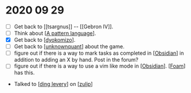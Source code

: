 # 2020 09 29
- [ ] Get back to [[tsargnus]] -- [[Gebron IV]].
- [ ] Think about [[A pattern language]].
- [x] Get back to [[dyokomizo]].
- [ ] Get back to [[unknownquant]] about the game.
- [ ] figure out if there is a way to mark tasks as completed in [[Obsidian]] in addition to adding an X by hand. Post in the forum?
- [ ] figure out if there is a way to use a vim like mode in [[Obsidian]]. [[Foam]] has this.
- Talked to [[ding levery]] on [[zulip]]

[//begin]: # "Autogenerated link references for markdown compatibility"
[A pattern language]: ../a-pattern-language "a-pattern-language"
[dyokomizo]: ../dyokomizo "Dyokomizo"
[unknownquant]: ../unknownquant "Unknownquant"
[Obsidian]: ../obsidian "Obsidian"
[Foam]: ../foam "Foam"
[ding levery]: ../ding-levery "Ding Levery"
[zulip]: ../zulip "Zulip"
[//end]: # "Autogenerated link references"